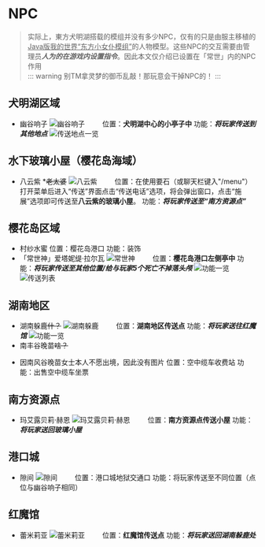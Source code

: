 # NPC
> 实际上，東方犬明湖搭载的模组并没有多少NPC，仅有的只是由服主移植的<u>Java版我的世界“东方小女仆模组”</u>的人物模型。这些NPC的交互需要由管理员***人为的在游戏内设置指令***。因此本文仅介绍已设置在「常世」内的NPC作用  
::: warning
别TM拿灵梦的御币乱敲！那玩意会干掉NPC的！
:::

## 犬明湖区域
- 幽谷响子
![幽谷响子](/image/basic/1幽谷响子.png)
　　
位置：**犬明湖中心的小亭子中**
功能：***将玩家传送到其他地点***
![传送地点一览](/image/basic/2幽谷响子.png)
　　
## 水下玻璃小屋（樱花岛海域）
- 八云紫 *~~老太婆~~
![八云紫](/image/basic/3八云紫.png)
　　
位置：在使用要石（或聊天栏键入"/menu"）打开菜单后进入“传送”界面点击“传送电话”选项，将会弹出窗口，点击“施展”选项即可传送至**八云紫的玻璃小屋**。
功能：***将玩家传送至“南方资源点”***
　　
## 樱花岛区域
- 村纱水蜜
位置：樱花岛港口
功能：装饰
　　
- 「常世神」爱塔妮缇·拉尔瓦
![常世神](/image/basic/4常世神.png)
　　
位置：**樱花岛港口左侧亭中**
功能：***将玩家传送至其他位置/给与玩家5个死亡不掉落头颅***
![功能一览](/image/basic/5常世神.png)
![传送列表](/image/basic/6常世神.png)
　　
## 湖南地区
- 湖南躲鹿~~什？~~
![湖南躲鹿](/image/basic/7湖南躲鹿.png)
　　
位置：**湖南地区传送点**
功能：***将玩家送往红魔馆***
![功能一览](/image/basic/8湖南躲鹿.png)
　　
- 南丰谷晚苗~~啥？~~
* 因南风谷晚苗女士本人不愿出境，因此没有图片
位置：空中缆车收费站
功能：出售空中缆车坐票
　　
## 南方资源点
- 玛艾露贝莉·赫恩
![玛艾露贝莉·赫恩](/image/basic/9玛艾露贝莉·赫恩.png)
　　
位置：**南方资源点传送小屋**
功能：***将玩家送回玻璃小屋***
　　
## 港口城
- 隙间
![隙间](/image/basic/10隙间.png)
　　
位置：港口城地狱交通口
功能：将玩家传送至不同位置（点位与幽谷响子相同）
　　
## 红魔馆
- 蕾米莉亚
![蕾米莉亚](/image/basic/11蕾米莉亚.png)
　　
位置：**红魔馆传送点**
功能：***将玩家送回湖南躲鹿处***